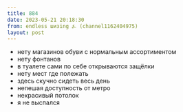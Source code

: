 ```yaml
---
title: 884
date: 2023-05-21 20:18:30
from: endless шизing ⍼ (channel1162404975)
layout: post
---
```


- нету магазинов обуви с нормальным ассортиментом
- нету фонтанов
- в туалете сами по себе открываются защёлки
- нету мест где полежать
- здесь скучно сидеть весь день
- непешая доступность от метро
- некрасивый потолок
- я не выспался
